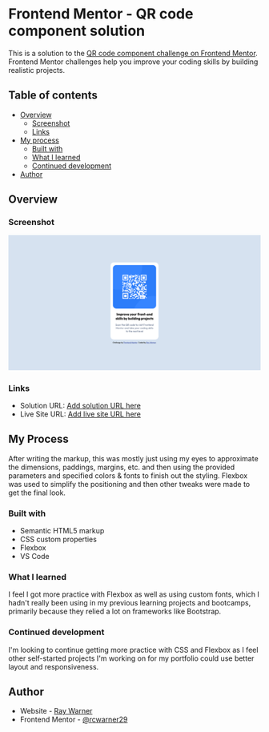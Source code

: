 # Frontend Mentor - QR code component solution

This is a solution to the [QR code component challenge on Frontend Mentor](https://www.frontendmentor.io/challenges/qr-code-component-iux_sIO_H). Frontend Mentor challenges help you improve your coding skills by building realistic projects. 

## Table of contents

- [Overview](#overview)
  - [Screenshot](#screenshot)
  - [Links](#links)
- [My process](#my-process)
  - [Built with](#built-with)
  - [What I learned](#what-i-learned)
  - [Continued development](#continued-development)
- [Author](#author)

## Overview

### Screenshot

![](./screenshot.png)

### Links

- Solution URL: [Add solution URL here](https://github.com/rcwarner29/QR-code-component)
- Live Site URL: [Add live site URL here](https://rcwarner29.github.io/QR-code-component/)

## My Process

After writing the markup, this was mostly just using my eyes to approximate the dimensions, paddings, margins, etc. and then using the provided parameters and specified colors & fonts to finish out the styling. Flexbox was used to simplify the positioning and then other tweaks were made to get the final look.

### Built with

- Semantic HTML5 markup
- CSS custom properties
- Flexbox
- VS Code

### What I learned

I feel I got more practice with Flexbox as well as using custom fonts, which I hadn't really been using in my previous learning projects and bootcamps, primarily because they relied a lot on frameworks like Bootstrap.

### Continued development

I'm looking to continue getting more practice with CSS and Flexbox as I feel other self-started projects I'm working on for my portfolio could use better layout and responsiveness.

## Author

- Website - [Ray Warner](https://github.com/rcwarner29/)
- Frontend Mentor - [@rcwarner29](https://www.frontendmentor.io/profile/rcwarner29)
